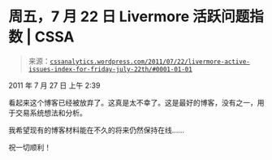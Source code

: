 <!--yml

分类：未分类

日期：2024-05-12 18:09:19

-->

# 周五，7 月 22 日  Livermore 活跃问题指数 | CSSA

> 来源：[`cssanalytics.wordpress.com/2011/07/22/livermore-active-issues-index-for-friday-july-22th/#0001-01-01`](https://cssanalytics.wordpress.com/2011/07/22/livermore-active-issues-index-for-friday-july-22th/#0001-01-01)

2011 年 7 月 27 日 上午 2:39

看起来这个博客已经被放弃了。这真是太不幸了。这是最好的博客，没有之一，用于交易系统想法和分析。

我希望现有的博客材料能在不久的将来仍然保持在线……

祝一切顺利！
